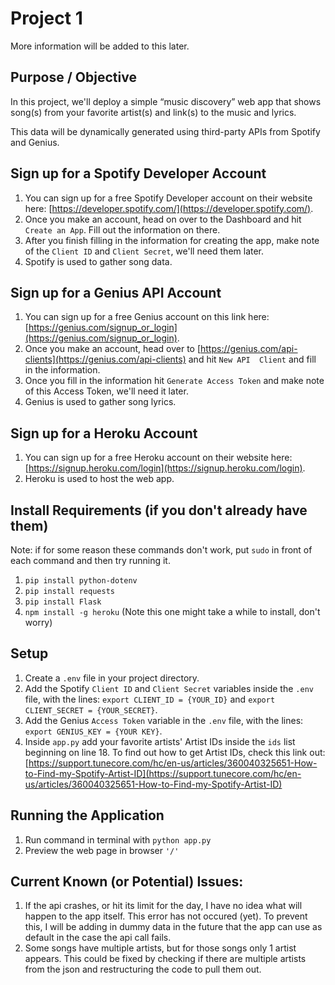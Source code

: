 # Project 1

More information will be added to this later.
## Purpose / Objective
In this project, we'll deploy a simple “music discovery” web app that shows song(s) from your favorite artist(s) and link(s) to the music and lyrics.

This data will be dynamically generated using third-party APIs from Spotify and Genius.


## Sign up for a Spotify Developer Account
1. You can sign up for a free Spotify Developer account on their website here: [https://developer.spotify.com/](https://developer.spotify.com/).
2. Once you make an account, head on over to the Dashboard and hit `Create an App`. Fill out the information on there.
3. After you finish filling in the information for creating the app, make note of the `Client ID` and `Client Secret`, we'll need them later.
4. Spotify is used to gather song data.

## Sign up for a Genius API Account
1. You can sign up for a free Genius account on this link here: [https://genius.com/signup_or_login](https://genius.com/signup_or_login).
2. Once you make an account, head over to [https://genius.com/api-clients](https://genius.com/api-clients) and hit `New API  Client` and fill in the information.
3. Once you fill in the information hit `Generate Access Token` and make note of this Access Token, we'll need it later.
4. Genius is used to gather song lyrics.

## Sign up for a Heroku Account
1. You can sign up for a free Heroku account on their website here: [https://signup.heroku.com/login](https://signup.heroku.com/login).
2. Heroku is used to host the web app.

## Install Requirements (if you don't already have them)
Note: if for some reason these commands don't work, put `sudo` in front of each command and then try running it.
1. `pip install python-dotenv`
2. `pip install requests`
3. `pip install Flask`
4. `npm install -g heroku` (Note this one might take a while to install, don't worry)

## Setup
1. Create a `.env` file in your project directory.
2. Add the Spotify `Client ID` and `Client Secret` variables inside the `.env` file, with the lines: `export CLIENT_ID = {YOUR_ID}` and `export CLIENT_SECRET = {YOUR_SECRET}`.
3. Add the Genius `Access Token` variable in the `.env` file, with the lines: `export GENIUS_KEY = {YOUR KEY}`.
4. Inside `app.py` add your favorite artists' Artist IDs inside the `ids` list beginning on line 18. To find out how to get Artist IDs, check this link out: 
[https://support.tunecore.com/hc/en-us/articles/360040325651-How-to-Find-my-Spotify-Artist-ID](https://support.tunecore.com/hc/en-us/articles/360040325651-How-to-Find-my-Spotify-Artist-ID)

## Running the Application
1. Run command in terminal with `python app.py`
2. Preview the web page in browser `'/'`

## Current Known (or Potential) Issues:
1. If the api crashes, or hit its limit for the day, I have no idea what will happen to the app itself. This error has not occured (yet). To prevent this, I will be adding in dummy data in the future that the app can use as default in the case the api call fails.
2. Some songs have multiple artists, but for those songs only 1 artist appears. This could be fixed by checking if there are multiple artists from the json and restructuring the code to pull them out. 